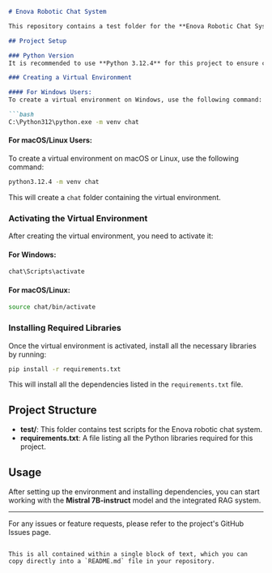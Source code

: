 ```markdown
# Enova Robotic Chat System

This repository contains a test folder for the **Enova Robotic Chat System** with the **Mistral 7B-instruct** model integrated. Additionally, a **Retrieval-Augmented Generation (RAG)** system has been added on top to enhance its capabilities.

## Project Setup

### Python Version
It is recommended to use **Python 3.12.4** for this project to ensure compatibility with all dependencies.

### Creating a Virtual Environment

#### For Windows Users:
To create a virtual environment on Windows, use the following command:

```bash
C:\Python312\python.exe -m venv chat
```

#### For macOS/Linux Users:
To create a virtual environment on macOS or Linux, use the following command:

```bash
python3.12.4 -m venv chat
```

This will create a `chat` folder containing the virtual environment.

### Activating the Virtual Environment

After creating the virtual environment, you need to activate it:

#### For Windows:
```bash
chat\Scripts\activate
```

#### For macOS/Linux:
```bash
source chat/bin/activate
```

### Installing Required Libraries

Once the virtual environment is activated, install all the necessary libraries by running:

```bash
pip install -r requirements.txt
```

This will install all the dependencies listed in the `requirements.txt` file.

## Project Structure

- **test/**: This folder contains test scripts for the Enova robotic chat system.
- **requirements.txt**: A file listing all the Python libraries required for this project.

## Usage

After setting up the environment and installing dependencies, you can start working with the **Mistral 7B-instruct** model and the integrated RAG system.

---

For any issues or feature requests, please refer to the project's GitHub Issues page.
```

This is all contained within a single block of text, which you can copy directly into a `README.md` file in your repository.
